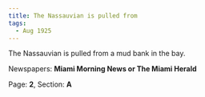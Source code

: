 ```yaml
---  
title: The Nassauvian is pulled from  
tags:  
  - Aug 1925  
---  
```

  
The Nassauvian is pulled from a mud bank in the bay.  
  
Newspapers: **Miami Morning News or The Miami Herald**  
  
Page: **2**, Section: **A** 
